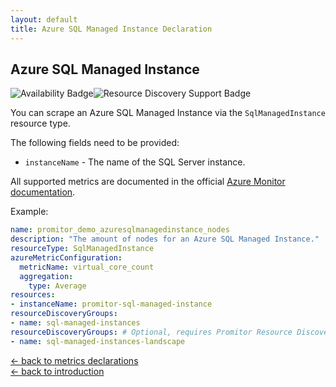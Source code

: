 ```yaml
---
layout: default
title: Azure SQL Managed Instance Declaration
---
```


## Azure SQL Managed Instance

![Availability Badge](https://img.shields.io/badge/Available%20Starting-v1.1-green.svg)![Resource Discovery Support Badge](https://img.shields.io/badge/Support%20for%20Resource%20Discovery-Yes-green.svg)

You can scrape an Azure SQL Managed Instance via the `SqlManagedInstance`
 resource type.

The following fields need to be provided:

- `instanceName` - The name of the SQL Server instance.

All supported metrics are documented in the official [Azure Monitor documentation](https://docs.microsoft.com/en-us/azure/azure-monitor/platform/metrics-supported#microsoftsqlmanagedinstances).

Example:

```yaml
name: promitor_demo_azuresqlmanagedinstance_nodes
description: "The amount of nodes for an Azure SQL Managed Instance."
resourceType: SqlManagedInstance
azureMetricConfiguration:
  metricName: virtual_core_count
  aggregation:
    type: Average
resources:
- instanceName: promitor-sql-managed-instance
resourceDiscoveryGroups:
- name: sql-managed-instances
resourceDiscoveryGroups: # Optional, requires Promitor Resource Discovery agent (https://promitor.io/concepts/how-it-works#using-resource-discovery)
- name: sql-managed-instances-landscape
```

<!-- markdownlint-disable MD033 -->
[&larr; back to metrics declarations](/configuration/v2.x/metrics)<br />
[&larr; back to introduction](/)
<!-- markdownlint-enable -->
